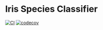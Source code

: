 # Iris Species Classifier

[![CI](https://github.com/StefanNieuwenhuis/iris_species_classifier/actions/workflows/ci.yaml/badge.svg)](https://github.com/StefanNieuwenhuis/iris_species_classifier/actions/workflows/ci.yaml)
[![codecov](https://codecov.io/gh/StefanNieuwenhuis/iris_species_classifier/graph/badge.svg?token=94T80D5HC0)](https://codecov.io/gh/StefanNieuwenhuis/iris_species_classifier)